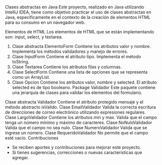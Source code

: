 Clases abstractas en Java
Este proyecto, realizado en Java utilizando IntelliJ IDEA, tiene como objetivo practicar el uso de clases abstractas en Java, específicamente en el contexto de la creación de elementos HTML para su consumo en un navegador web.

Elementos de HTML
Los elementos de HTML que se están implementando son: input, select, y textarea.

1. Clase abstracta ElementoForm
Contiene los atributos valor y nombre.
Implementa los métodos validadores y manejo de errores.
2. Clase InputForm
Contiene el atributo tipo.
Implementa el método toString.
3. Clase Textarea
Contiene los atributos filas y columnas.
4. Clase SelectForm
Contiene una lista de opciones que se representa como un ArrayList.
5. Clase Opcion
Contiene los atributos valor, nombre y selected.
El atributo selected es de tipo booleano.
Package Validador
Este paquete contiene una jerarquía de clases para validar los elementos del formulario.

Clase abstracta Validador
Contiene el atributo protegido mensaje y el método abstracto isValido.
Clase EmailValidador
Valida la correcta escritura de direcciones de correo electrónico utilizando expresiones regulares.
Clase LargoValidador
Contiene los atributos min y max.
Valida que el campo tenga un número mínimo y máximo de caracteres.
Clase NoNuloValidador
Valida que el campo no sea nulo.
Clase NumeroValidador
Valida que se ingrese un número.
Clase RequeridoValidador
No permite que el campo esté vacío.
Contribuciones
  - Se reciben aportes y contribuciones para mejorar este proyecto. 
  - Si tienes sugerencias, correcciones o nuevas características que agregar.



